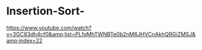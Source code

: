 # Insertion-Sort-
https://www.youtube.com/watch?v=3GC83dh4cf0&amp;list=PLfqMhTWNBTe0b2nM6JHVCnAkhQRGiZMSJ&amp;index=22

